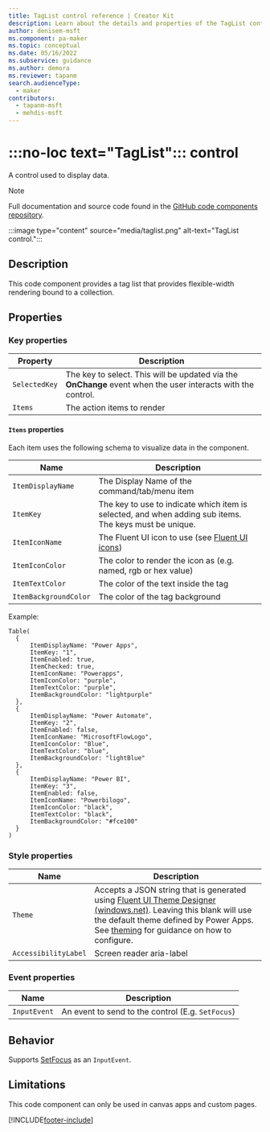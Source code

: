 ```yaml
---
title: TagList control reference | Creator Kit
description: Learn about the details and properties of the TagList control in the Creator Kit.
author: denisem-msft
ms.component: pa-maker
ms.topic: conceptual
ms.date: 05/16/2022
ms.subservice: guidance
ms.author: demora
ms.reviewer: tapanm
search.audienceType: 
  - maker
contributors:
  - tapanm-msft
  - mehdis-msft
---
```


# :::no-loc text="TagList"::: control

A control used to display data.

> [!NOTE]
> Full documentation and source code found in the [GitHub code components repository](https://github.com/microsoft/powercat-code-components/tree/main/TagList).

:::image type="content" source="media/taglist.png" alt-text="TagList control.":::

## Description

This code component provides a tag list that provides flexible-width rendering bound to a collection.

## Properties

### Key properties

| Property | Description |
| -------- | ----------- |
| `SelectedKey` |  The key to select. This will be updated via the **OnChange** event when the user interacts with the control. |
| `Items` |  The action items to render |

#### `Items` properties

Each item uses the following schema to visualize data in the component.

| Name | Description |
| ------ | ----------- |
  | `ItemDisplayName` |  The Display Name of the command/tab/menu item |
  | `ItemKey` |  The key to use to indicate which item is selected, and when adding sub items. The keys must be unique. |
  | `ItemIconName` |  The Fluent UI icon to use (see [Fluent UI icons](https://developer.microsoft.com/en-us/fluentui#/styles/web/icons)) |
  | `ItemIconColor` |  The color to render the icon as (e.g. named, rgb or hex value) |
  | `ItemTextColor` |  The color of the text inside the tag |
  | `ItemBackgroundColor` |  The color of the tag background |

Example:

  ```powerapps-dot
Table(
    {
    	ItemDisplayName: "Power Apps",
    	ItemKey: "1",
    	ItemEnabled: true,
        ItemChecked: true,
    	ItemIconName: "Powerapps",
    	ItemIconColor: "purple",
    	ItemTextColor: "purple",
    	ItemBackgroundColor: "lightpurple"
    },
    {
    	ItemDisplayName: "Power Automate",
    	ItemKey: "2",
    	ItemEnabled: false,
    	ItemIconName: "MicrosoftFlowLogo",
    	ItemIconColor: "Blue",
    	ItemTextColor: "blue",
    	ItemBackgroundColor: "lightBlue"
    },
    {
    	ItemDisplayName: "Power BI",
    	ItemKey: "3",
    	ItemEnabled: false,
    	ItemIconName: "Powerbilogo",
    	ItemIconColor: "black",
    	ItemTextColor: "black",
    	ItemBackgroundColor: "#fce100"
    }
)
  ```

### Style properties

| Name | Description |
| ------ | ----------- |
| `Theme` |  Accepts a JSON string that is generated using [Fluent UI Theme Designer (windows.net)](https://fabricweb.z5.web.core.windows.net/pr-deploy-site/refs/heads/master/theming-designer/). Leaving this blank will use the default theme defined by Power Apps. See [theming](theme.md) for guidance on how to configure. |
| `AccessibilityLabel` |  Screen reader aria-label |

### Event properties

| Name | Description |
| ------ | ----------- |
| `InputEvent` |  An event to send to the control (E.g. `SetFocus`) |

## Behavior

Supports [SetFocus](setfocus.md) as an `InputEvent`.


  ## Limitations

This code component can only be used in canvas apps and custom pages.

[!INCLUDE[footer-include](../../includes/footer-banner.md)]
